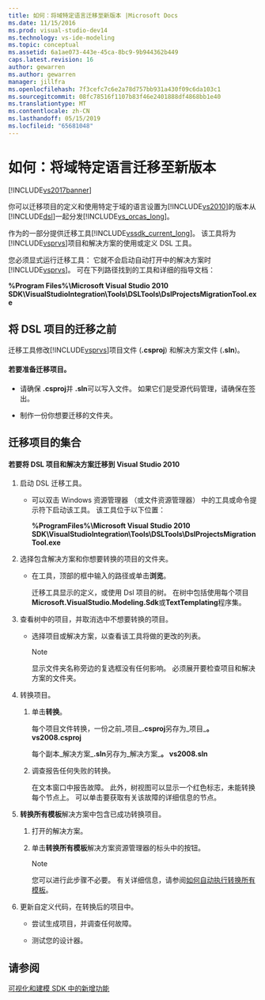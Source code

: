 ```yaml
---
title: 如何：将域特定语言迁移至新版本 |Microsoft Docs
ms.date: 11/15/2016
ms.prod: visual-studio-dev14
ms.technology: vs-ide-modeling
ms.topic: conceptual
ms.assetid: 6a1ae073-443e-45ca-8bc9-9b944362b449
caps.latest.revision: 16
author: gewarren
ms.author: gewarren
manager: jillfra
ms.openlocfilehash: 7f3cefc7c6e2a78d757bb931a430f09c6da103c1
ms.sourcegitcommit: 08fc78516f1107b83f46e2401888df4868bb1e40
ms.translationtype: MT
ms.contentlocale: zh-CN
ms.lasthandoff: 05/15/2019
ms.locfileid: "65681048"
---
```

# <a name="how-to-migrate-a-domain-specific-language-to-a-new-version"></a>如何：将域特定语言迁移至新版本
[!INCLUDE[vs2017banner](../includes/vs2017banner.md)]

你可以迁移项目的定义和使用特定于域的语言设置为[!INCLUDE[vs2010](../includes/vs2010-md.md)]的版本从[!INCLUDE[dsl](../includes/dsl-md.md)]一起分发[!INCLUDE[vs_orcas_long](../includes/vs-orcas-long-md.md)]。  
  
 作为的一部分提供迁移工具[!INCLUDE[vssdk_current_long](../includes/vssdk-current-long-md.md)]。 该工具将为[!INCLUDE[vsprvs](../includes/vsprvs-md.md)]项目和解决方案的使用或定义 DSL 工具。  
  
 您必须显式运行迁移工具： 它就不会启动自动打开中的解决方案时[!INCLUDE[vsprvs](../includes/vsprvs-md.md)]。 可在下列路径找到的工具和详细的指导文档：  
  
 **%Program Files%\Microsoft Visual Studio 2010 SDK\VisualStudioIntegration\Tools\DSLTools\DslProjectsMigrationTool.exe**  
  
## <a name="before-you-migrate-your-dsl-projects"></a>将 DSL 项目的迁移之前  
 迁移工具修改[!INCLUDE[vsprvs](../includes/vsprvs-md.md)]项目文件 (**.csproj**) 和解决方案文件 (**.sln**)。  
  
#### <a name="to-prepare-projects-for-migration"></a>若要准备迁移项目。  
  
- 请确保 **.csproj**并 **.sln**可以写入文件。 如果它们是受源代码管理，请确保在签出。  
  
- 制作一份你想要迁移的文件夹。  
  
## <a name="migrating-a-collection-of-projects"></a>迁移项目的集合  
  
#### <a name="to-migrate-dsl-projects-and-solutions-to-visual-studio-2010"></a>若要将 DSL 项目和解决方案迁移到 Visual Studio 2010  
  
1. 启动 DSL 迁移工具。  
  
   - 可以双击 Windows 资源管理器 （或文件资源管理器） 中的工具或命令提示符下启动该工具。 该工具位于以下位置：  
  
        **%ProgramFiles%\Microsoft Visual Studio 2010 SDK\VisualStudioIntegration\Tools\DSLTools\DslProjectsMigrationTool.exe**  
  
2. 选择包含解决方案和你想要转换的项目的文件夹。  
  
   - 在工具，顶部的框中输入的路径或单击**浏览**。  
  
     迁移工具显示的定义，或使用 Dsl 项目的树。 在树中包括使用每个项目**Microsoft.VisualStudio.Modeling.Sdk**或**TextTemplating**程序集。  
  
3. 查看树中的项目，并取消选中不想要转换的项目。  
  
   - 选择项目或解决方案，以查看该工具将做的更改的列表。  
  
       > [!NOTE]
       > 显示文件夹名称旁边的复选框没有任何影响。 必须展开要检查项目和解决方案的文件夹。  
  
4. 转换项目。  
  
   1. 单击**转换**。  
  
        每个项目文件转换，一份之前_项目_**.csproj**另存为_项目_**。 vs2008.csproj**  
  
        每个副本_解决方案_**.sln**另存为_解决方案_**。 vs2008.sln**  
  
   2. 调查报告任何失败的转换。  
  
        在文本窗口中报告故障。 此外，树视图可以显示一个红色标志，未能转换每个节点上。 可以单击要获取有关该故障的详细信息的节点。  
  
5. **转换所有模板**解决方案中包含已成功转换项目。  
  
   1. 打开的解决方案。  
  
   2. 单击**转换所有模板**解决方案资源管理器的标头中的按钮。  
  
       > [!NOTE]
       > 您可以进行此步骤不必要。 有关详细信息，请参阅[如何自动执行转换所有模板](https://msdn.microsoft.com/b63cfe20-fe5e-47cc-9506-59b29bca768a)。  
  
6. 更新自定义代码，在转换后的项目中。  
  
   - 尝试生成项目，并调查任何故障。  
  
   - 测试您的设计器。  
  
## <a name="see-also"></a>请参阅  
 [可视化和建模 SDK 中的新增功能](../misc/what-s-new-in-visualization-and-modeling-sdk.md)
